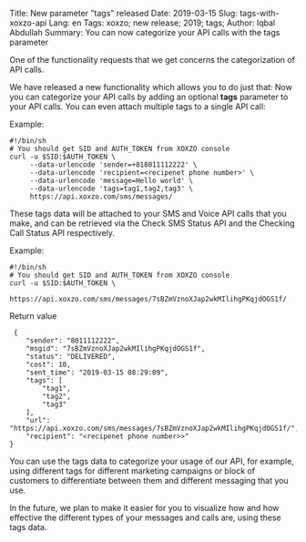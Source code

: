 Title: New parameter "tags" released
Date: 2019-03-15
Slug: tags-with-xoxzo-api
Lang: en
Tags: xoxzo; new release; 2019; tags;
Author: Iqbal Abdullah
Summary: You can now categorize your API calls with the tags parameter

One of the functionality requests that we get concerns the categorization of API calls.

We have released a new functionality which allows you to do just that: Now you can
categorize your API calls by adding an optional **tags** parameter to your API calls.
You can even attach multiple tags to a single API call:

Example:

    #!/bin/sh
    # You should get SID and AUTH_TOKEN from XOXZO console
    curl -u $SID:$AUTH_TOKEN \
         --data-urlencode 'sender=+818011112222' \
         --data-urlencode 'recipient=<recipenet phone number>' \
         --data-urlencode 'message=Hello world' \
         --data-urlencode 'tags=tag1,tag2,tag3' \
         https://api.xoxzo.com/sms/messages/

These tags data will be attached to your SMS and Voice API calls that you make,
and can be retrieved via the Check SMS Status API and the Checking Call Status
API respectively.

Example:

    #!/bin/sh
    # You should get SID and AUTH_TOKEN from XOXZO console
    curl -u $SID:$AUTH_TOKEN \
        https://api.xoxzo.com/sms/messages/7sBZmVznoXJap2wkMIlihgPKqjdOGS1f/

Return value

     {
        "sender": "8011112222",
        "msgid": "7sBZmVznoXJap2wkMIlihgPKqjdOGS1f",
        "status": "DELIVERED",
        "cost": 10,
        "sent_time": "2019-03-15 08:29:09",
        "tags": [
            "tag1",
            "tag2",
            "tag3"
        ],
        "url": "https://api.xoxzo.com/sms/messages/7sBZmVznoXJap2wkMIlihgPKqjdOGS1f/",
        "recipient": "<recipenet phone number>>"
    }

You can use the tags data to categorize your usage of our API, for example,
using different tags for different marketing campaigns or block of customers to
differentiate between them and different messaging that you use.

In the future, we plan to make it easier for you to visualize how and how
effective the different types of your messages and calls are, using these tags data.
